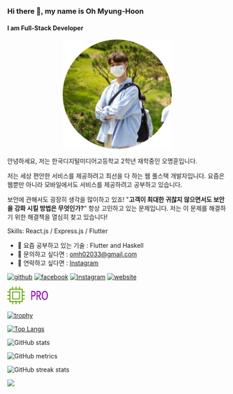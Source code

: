 ### Hi there 👋, my name is Oh Myung-Hoon
#### I am Full-Stack Developer
<div align="center"><img src="https://raw.githubusercontent.com/omh02033/omh02033/main/images/profile.png" width="250" /></div>

안녕하세요, 저는 한국디지털미디어고등학교 2학년 재학중인 오명훈입니다.

저는 세상 편안한 서비스를 제공하려고 최선을 다 하는 웹 풀스택 개발자입니다. 요즘은 웹뿐만 아니라 모바일에서도 서비스를 제공하려고 공부하고 있습니다.

보안에 관해서도 굉장히 생각을 많이하고 있죠! "**고객이 최대한 귀찮지 않으면서도 보안을 강화 시킬 방법은 무엇인가?**" 항상 고민하고 있는 문제입니다. 저는 이 문제를 해결하기 위한 해결책을 열심히 찾고 있습니다!

Skills: React.js / Express.js / Flutter

- 🌱 요즘 공부하고 있는 기술 : Flutter and Haskell 
- 💬 문의하고 싶다면 : omh02033@gmail.com 
- 🤙 연락하고 싶다면 : <a href="https://instagram.com/audgns23" target="_blank">Instagram</a>


[<img src='https://cdn.jsdelivr.net/npm/simple-icons@3.0.1/icons/github.svg' alt='github' height='40'>](https://github.com/omh02033)  [<img src='https://cdn.jsdelivr.net/npm/simple-icons@3.0.1/icons/facebook.svg' alt='facebook' height='40'>](https://www.facebook.com/omh02033)  [<img src='https://cdn.jsdelivr.net/npm/simple-icons@3.0.1/icons/instagram.svg' alt='instagram' height='40'>](https://www.instagram.com/audgns23/)  [<img src='https://cdn.jsdelivr.net/npm/simple-icons@3.0.1/icons/icloud.svg' alt='website' height='40'>](https://myunghoon.me)  

<a href='https://docs.github.com/en/developers'><img src='https://raw.githubusercontent.com/acervenky/animated-github-badges/master/assets/devbadge.gif' width='40' height='40'></a> <a href='https://github.com/pricing'><img src='https://raw.githubusercontent.com/acervenky/animated-github-badges/master/assets/pro.gif' width='40' height='40'></a> 

[![trophy](https://github-profile-trophy.vercel.app/?username=omh02033)](https://github.com/ryo-ma/github-profile-trophy)

[![Top Langs](https://github-readme-stats.vercel.app/api/top-langs/?username=omh02033)](https://github.com/anuraghazra/github-readme-stats)

![GitHub stats](https://github-readme-stats.vercel.app/api?username=omh02033&show_icons=true)  

![GitHub metrics](https://metrics.lecoq.io/omh02033)  

![GitHub streak stats](https://github-readme-streak-stats.herokuapp.com/?user=omh02033)  

<a href="https://opgc.me/#/users/omh02033" target="_blank"><img src="https://api.opgc.me/githubs/users/omh02033/tag/?theme=basic" /></a>